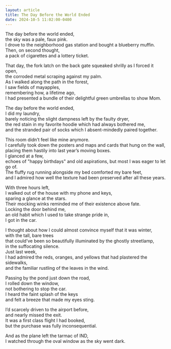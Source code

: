 ```yaml
---
layout: article
title: The Day Before the World Ended
date: 2024-10-5 11:02:00-0400
---
```


The day before the world ended, <br>
the sky was a pale, faux pink. <br>
I drove to the neighborhood gas station and bought a blueberry muffin.<br>
Then, on second thought, <br>
a pack of cigarettes and a lottery ticket.<br>

That day, the fork latch on the back gate squeaked shrilly as I forced it open, <br>
the corroded metal scraping against my palm. <br>
As I walked along the path in the forest, <br>
I saw fields of mayapples, <br>
remembering how, a lifetime ago, <br>
I had presented a bundle of their delightful green umbrellas to show Mom. <br>

The day before the world ended, <br>
I did my laundry, <br>
barely noticing the slight dampness left by the faulty dryer, <br>
the red stain in my favorite hoodie which had always bothered me, <br>
and the stranded pair of socks which I absent-mindedly paired together. <br>

This room didn’t feel like mine anymore.<br>
I carefully took down the posters and maps and cards that hung on the wall,<br>
placing them hastily into last year’s moving boxes. <br>
I glanced at a few, <br>
echoes of "happy birthdays" and old aspirations,
but most I was eager to let go of.<br>
The fluffy rug running alongside my bed comforted my bare feet,<br>
and I admired how well the texture had been preserved after all these years. <br>

With three hours left,<br>
I walked out of the house with my phone and keys, <br>
sparing a glance at the stars.<br>
Their mocking winks reminded me of their existence above fate.<br>
Locking the door behind me, <br>
an old habit which I used to take strange pride in,<br>
I got in the car.<br>

I thought about how I could almost convince myself that it was winter, <br>
with the tall, bare trees <br>
that could’ve been so beautifully illuminated by the ghostly streetlamp, <br>
in the suffocating silence. <br>
Just last week, <br>
I had admired the reds, oranges, and yellows that had plastered the sidewalks, <br>
and the familiar rustling of the leaves in the wind.<br>

Passing by the pond just down the road, <br>
I rolled down the window, <br>
not bothering to stop the car. <br>
I heard the faint splash of the keys<br>
and felt a breeze that made my eyes sting. <br>

I’d scarcely driven to the airport before, <br>
and nearly missed the exit.<br>
It was a first class flight I had booked, <br>
but the purchase was fully inconsequential.<br>

And as the plane left the tarmac of IND, <br>
I watched through the oval window as the sky went dark.<br>